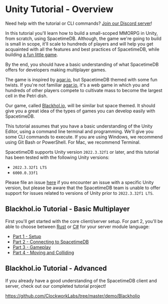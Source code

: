 # Unity Tutorial - Overview

Need help with the tutorial or CLI commands? [Join our Discord server](https://discord.gg/spacetimedb)!

In this tutorial you'll learn how to build a small-scoped MMORPG in Unity, from scratch, using SpacetimeDB. Although, the game we're going to build is small in scope, it'll scale to hundreds of players and will help you get acquainted with all the features and best practices of SpacetimeDB, while building [a fun little game](https://github.com/ClockworkLabs/Blackholio).

By the end, you should have a basic understanding of what SpacetimeDB offers for developers making multiplayer games. 

The game is inspired by [agar.io](https://agar.io), but SpacetimeDB themed with some fun twists. If you're not familiar [agar.io](https://agar.io), it's a web game in which you and hundreds of other players compete to cultivate mass to become the largest cell in the Petri dish.

Our game, called [Blackhol.io](https://github.com/ClockworkLabs/tree/master/demo/Blackholio), will be similar but space themed. It should give you a great idea of the types of games you can develop easily with SpacetimeDB.

This tutorial assumes that you have a basic understanding of the Unity Editor, using a command line terminal and programming. We'll give you some CLI commands to execute. If you are using Windows, we recommend using Git Bash or PowerShell. For Mac, we recommend Terminal.

SpacetimeDB supports Unity version `2022.3.32f1` or later, and this tutorial has been tested with the following Unity versions:

- `2022.3.32f1 LTS`
- `6000.0.33f1`

Please file an issue [here](https://github.com/clockworklabs/SpacetimeDB/issues) if you encounter an issue with a specific Unity version, but please be aware that the SpacetimeDB team is unable to offer support for issues related to versions of Unity prior to `2022.3.32f1 LTS`.

## Blackhol.io Tutorial - Basic Multiplayer

First you'll get started with the core client/server setup. For part 2, you'll be able to choose between [Rust](/docs/modules/rust) or [C#](/docs/modules/c-sharp) for your server module language:

- [Part 1 - Setup](/docs/unity/part-1)
- [Part 2 - Connecting to SpacetimeDB](/docs/unity/part-2)
- [Part 3 - Gameplay](/docs/unity/part-3)
- [Part 4 - Moving and Colliding](/docs/unity/part-4)

## Blackhol.io Tutorial - Advanced

If you already have a good understanding of the SpacetimeDB client and server, check out our completed tutorial project!

https://github.com/ClockworkLabs/tree/master/demo/Blackholio
